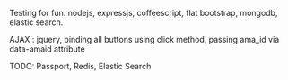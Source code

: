 Testing for fun. nodejs, expressjs, coffeescript, flat bootstrap, mongodb, elastic search.

AJAX : jquery, binding all buttons using click method, passing ama_id via data-amaid attribute

TODO: Passport, Redis, Elastic Search